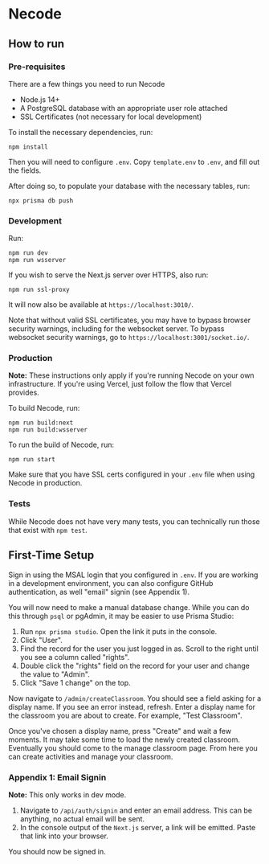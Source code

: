 # Necode

## How to run

### Pre-requisites

There are a few things you need to run Necode
- Node.js 14+
- A PostgreSQL database with an appropriate user role attached
- SSL Certificates (not necessary for local development)

To install the necessary dependencies, run:
```
npm install
```

Then you will need to configure `.env`. Copy `template.env` to `.env`, and fill out the fields.

After doing so, to populate your database with the necessary tables, run:
```
npx prisma db push
```

### Development

Run:
```
npm run dev
npm run wsserver
```

If you wish to serve the Next.js server over HTTPS, also run:
```
npm run ssl-proxy
```

It will now also be available at `https://localhost:3010/`.

Note that without valid SSL certificates, you may have to bypass browser security warnings,
including for the websocket server. To bypass websocket security warnings, go to
`https://localhost:3001/socket.io/`.

### Production

**Note:** These instructions only apply if you're running Necode on your own infrastructure.
If you're using Vercel, just follow the flow that Vercel provides. 

To build Necode, run:
```
npm run build:next
npm run build:wsserver
```

To run the build of Necode, run:
```
npm run start
```

Make sure that you have SSL certs configured in your `.env` file when using Necode in production.

### Tests

While Necode does not have very many tests, you can technically run those that exist with `npm test`.


## First-Time Setup

Sign in using the MSAL login that you configured in `.env`.
If you are working in a development environment, you can also configure GitHub authentication,
as well "email" signin (see Appendix 1).

You will now need to make a manual database change. While you can do this through `psql` or pgAdmin,
it may be easier to use Prisma Studio:

1. Run `npx prisma studio`. Open the link it puts in the console.
2. Click "User".
3. Find the record for the user you just logged in as. Scroll to the right until you see a column called "rights".
4. Double click the "rights" field on the record for your user and change the value to "Admin".
5. Click "Save 1 change" on the top.

Now navigate to `/admin/createClassroom`. You should see a field asking for a display name.
If you see an error instead, refresh. Enter a display name for the classroom you are about to create.
For example, "Test Classroom".

Once you've chosen a display name, press "Create" and wait a few moments. It may take some time to load the newly created classroom.
Eventually you should come to the manage classroom page. From here you can create activities and manage your classroom.

### Appendix 1: Email Signin

**Note:** This only works in dev mode.

1. Navigate to `/api/auth/signin` and enter an email address. This can be anything, no actual email will be sent.
2. In the console output of the `Next.js` server, a link will be emitted. Paste that link into your browser.

You should now be signed in.


